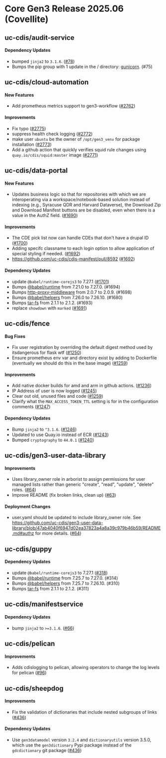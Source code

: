 # Core Gen3 Release 2025.06 (Covellite)
## uc-cdis/audit-service

#### Dependency Updates
  - bumped `jinja2` to `3.1.6`. ([#78](https://github.com/uc-cdis/audit-service/pull/78)) 
  - Bumps the pip group with 1 update in the / directory: 
    [gunicorn](https://github.com/benoitc/gunicorn). (#75)

## uc-cdis/cloud-automation

#### New Features
  - Add prometheus metrics support to gen3-workflow ([#2762](https://github.com/uc-cdis/cloud-automation/pull/2762)) 

#### Improvements
  - Fix typo ([#2775](https://github.com/uc-cdis/cloud-automation/pull/2775))
  - suppress health check logging ([#2772](https://github.com/uc-cdis/cloud-automation/pull/2772)) 
  - make user `ubuntu` be the owner of `/opt/gen3_venv` for package 
    installation ([#2773](https://github.com/uc-cdis/cloud-automation/pull/2773)) 
  - Add a github action that quickly verifies squid rule changes using 
    `quay.io/cdis/squid:master` image ([#2771](https://github.com/uc-cdis/cloud-automation/pull/2771)) 

## uc-cdis/data-portal

#### New Features
  - Updates business logic so that for repositories with which we are 
    interoperating via a workspace/notebook-based solution instead of indexing 
    (e.g., Syracuse QDR and Harvard Dataverse), the Download Zip and Download 
    Manifest buttons are be disabled, even when there is a value in the AuthZ 
    field. ([#1690](https://github.com/uc-cdis/data-portal/pull/1690))

#### Improvements
  - The CDE pick list now can handle CDEs that don't have a drupal ID ([#1700](https://github.com/uc-cdis/data-portal/pull/1700)) 
  - Adding specifc classname to each login option to allow application of 
    special styling if needed. ([#1692](https://github.com/uc-cdis/data-portal/pull/1692)) 
  - https://github.com/uc-cdis/cdis-manifest/pull/8592 ([#1692](https://github.com/uc-cdis/data-portal/pull/1692)) 

#### Dependency Updates
  - update `@babel/runtime-corejs3` to 7.27.1 ([#1701](https://github.com/uc-cdis/data-portal/pull/1701)) 
  - Bumps 
    [@babel/runtime](https://github.com/babel/babel/tree/HEAD/packages/babel-runtime)
    from 7.21.0 to 7.27.0. (#1694)
  - Bumps 
    [http-proxy-middleware](https://github.com/chimurai/http-proxy-middleware) 
    from 2.0.7 to 2.0.9. (#1698)
  - Bumps 
    [@babel/helpers](https://github.com/babel/babel/tree/HEAD/packages/babel-helpers)
    from 7.26.0 to 7.26.10. (#1680)
  - Bumps [tar-fs](https://github.com/mafintosh/tar-fs) from 2.1.1 to 2.1.2. 
    (#1693)
  - replace `showdown` with `marked` ([#1691](https://github.com/uc-cdis/data-portal/pull/1691)) 

## uc-cdis/fence

#### Bug Fixes
  - Fix user registration by overriding the default digest method used by 
    itsdangerous for flask wtf ([#1250](https://github.com/uc-cdis/fence/pull/1250))
  - Ensure prometheus env var and directory exist by adding to Dockerfile
    (eventually we should do this in the base image) ([#1259](https://github.com/uc-cdis/fence/pull/1259))

#### Improvements
  - Add native docker builds for amd and arm in github actions. ([#1236](https://github.com/uc-cdis/fence/pull/1236)) 
  - IP Address of user is now logged ([#1245](https://github.com/uc-cdis/fence/pull/1245))
  - Clear out old, unused files and code ([#1259](https://github.com/uc-cdis/fence/pull/1259))
  - Clarify what the `MAX_ACCESS_TOKEN_TTL` setting is for in the configuration 
    comments ([#1247](https://github.com/uc-cdis/fence/pull/1247))

#### Dependency Updates
  - Bump `jinja2` to `^3.1.6`. ([#1246](https://github.com/uc-cdis/fence/pull/1246)) 
  - Updated to use Quay.io instead of ECR ([#1243](https://github.com/uc-cdis/fence/pull/1243)) 
  - Bumped `cryptography` to `44.0.1` ([#1240](https://github.com/uc-cdis/fence/pull/1240)) 

## uc-cdis/gen3-user-data-library

#### Improvements
  - Uses library_owner role in arborist to assign permissions for user managed 
    lists rather than generic "create", "read", "update", "delete" roles. ([#64](https://github.com/uc-cdis/gen3-user-data-library/pull/64)) 
  - Improve README (fix broken links, clean up) ([#63](https://github.com/uc-cdis/gen3-user-data-library/pull/63)) 

#### Deployment Changes
  - user.yaml should be updated to include library_owner role. See 
    https://github.com/uc-cdis/gen3-user-data-library/blob/47ab4040f6947d02ea37823a4a8a39c979b46b59/README.md#authz
    for more details. ([#64](https://github.com/uc-cdis/gen3-user-data-library/pull/64)) 

## uc-cdis/guppy

#### Dependency Updates
  - update `@babel/runtime-corejs3` to 7.27.1 ([#318](https://github.com/uc-cdis/guppy/pull/318)) 
  - Bumps 
    [@babel/runtime](https://github.com/babel/babel/tree/HEAD/packages/babel-runtime)
    from 7.25.7 to 7.27.0. (#314)
  - Bumps 
    [@babel/helpers](https://github.com/babel/babel/tree/HEAD/packages/babel-helpers)
    from 7.25.7 to 7.26.10. (#310)
  - Bumps [tar-fs](https://github.com/mafintosh/tar-fs) from 2.1.1 to 2.1.2. 
    (#311)

## uc-cdis/manifestservice

#### Dependency Updates
  - bump `jinja2` to `>=3.1.6`. ([#66](https://github.com/uc-cdis/manifestservice/pull/66)) 

## uc-cdis/pelican

#### Improvements
  - Adds cdislogging to pelican, allowing operators to change the log levels 
    for pelican ([#96](https://github.com/uc-cdis/pelican/pull/96))

## uc-cdis/sheepdog

#### Improvements
  - Fix the validation of dictionaries that include nested subgroups of links 
    ([#436](https://github.com/uc-cdis/sheepdog/pull/436))

#### Dependency Updates
  - Use `gen3datamodel` version `3.2.4` and `dictionaryutils` version 3.5.0, 
    which use the `gen3dictionary` Pypi package instead of the `gdcdictionary` 
    git package ([#436](https://github.com/uc-cdis/sheepdog/pull/436))

